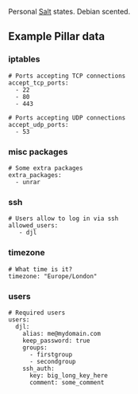 Personal [Salt](http://saltstack.org/) states. Debian scented.


Example Pillar data
-------------------

### iptables

    # Ports accepting TCP connections
    accept_tcp_ports:
      - 22
      - 80
      - 443

    # Ports accepting UDP connections
    accept_udp_ports:
      - 53


### misc packages

    # Some extra packages
    extra_packages:
      - unrar


### ssh

    # Users allow to log in via ssh
    allowed_users:
       - djl


### timezone

    # What time is it?
    timezone: "Europe/London"


### users

    # Required users
    users:
      djl:
        alias: me@mydomain.com
        keep_password: true
        groups:
          - firstgroup
          - secondgroup
        ssh_auth:
          key: big_long_key_here
          comment: some_comment
